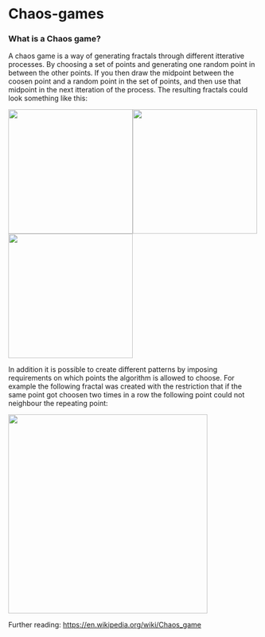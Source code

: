 # Chaos-games

### What is a Chaos game?

A chaos game is a way of generating fractals through different itterative processes. By choosing a set of points and generating one random point in between the other points. If you then draw the midpoint between the coosen point and a random point in the set of points, and then use that midpoint in the next itteration of the process. The resulting fractals could look something like this:


<img src="images/ChaosGameFractal_Triangle-2000x2000-50.png" width="250"><img src="images/ChaosGameFractal_Square+Midpoints-2000x2000-66.png" width="250"><img src="images/ChaosGameFractal_Pentagon-2000x2000-61.png" width="250">

In addition it is possible to create different patterns by imposing requirements on which points the algorithm is allowed to choose. For example the following fractal was created with the restriction that if the same point got choosen two times in a row the following point could not neighbour the repeating point:

<img src="images/ChaosGameFractal_Square_TwoInRowNotNeighbour-2000x2000-50.png" width="400">


Further reading: https://en.wikipedia.org/wiki/Chaos_game
